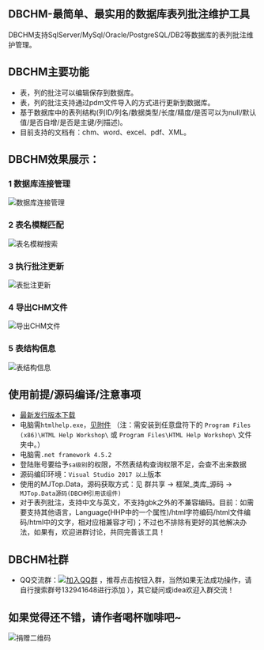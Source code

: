 ## DBCHM-最简单、最实用的数据库表列批注维护工具

DBCHM支持SqlServer/MySql/Oracle/PostgreSQL/DB2等数据库的表列批注维护管理。

## DBCHM主要功能
- 表，列的批注可以编辑保存到数据库。
- 表，列的批注支持通过pdm文件导入的方式进行更新到数据库。
- 基于数据库中的表列结构(列ID/列名/数据类型/长度/精度/是否可以为null/默认值/是否自增/是否是主键/列描述)。
- 目前支持的文档有：chm、word、excel、pdf、XML。

DBCHM效果展示：
------------------------
### 1 数据库连接管理
![数据库连接管理](https://gitee.com/lztkdr/DBCHM/raw/master/DBChm/Images/DBCHM001.png)

### 2 表名模糊匹配
![表名模糊搜索](https://gitee.com/lztkdr/DBCHM/raw/master/DBChm/Images/DBCHM002.png)

### 3 执行批注更新
![表批注更新](https://gitee.com/lztkdr/DBCHM/raw/master/DBChm/Images/DBCHM003.png)

### 4 导出CHM文件
![导出CHM文件](https://gitee.com/lztkdr/DBCHM/raw/master/DBChm/Images/DBCHM004.png)

### 5 表结构信息
![表结构信息](https://gitee.com/lztkdr/DBCHM/raw/master/DBChm/Images/DBCHM005.png)

## 使用前提/源码编译/注意事项
- [最新发行版本下载](https://gitee.com/lztkdr/DBCHM/releases)
- 电脑需`htmlhelp.exe`，[见附件](https://gitee.com/lztkdr/DBCHM/attach_files)
 （注：需安装到任意盘符下的 `Program Files (x86)\HTML Help Workshop\` 或 `Program Files\HTML Help Workshop\` 文件夹中。）
- 电脑需`.net framework 4.5.2`
- 登陆账号要给予`sa级别`的权限，不然表结构查询权限不足，会查不出来数据
- 源码编印环境：`Visual Studio 2017 以上`版本
- 使用的MJTop.Data，源码获取方式：见 群共享 → 框架_类库_源码 → `MJTop.Data源码(DBCHM引用该组件)` 
- 对于表列批注，支持中文与英文，不支持gbk之外的不兼容编码。目前：如需要支持其他语言，Language(HHP中的一个属性)/html字符编码/html文件编码/html中的文字，相对应相兼容才可)；不过也不排除有更好的其他解决办法，如果有，欢迎进群讨论，共同完善该工具！

## DBCHM社群
- QQ交流群：[![加入QQ群](https://img.shields.io/badge/QQ群-132941648-blue.svg)](http://shang.qq.com/wpa/qunwpa?idkey=43619cbe3b2a10ded01b5354ac6928b30cc91bda45176f89a191796b7a7c0e26) ，推荐点击按钮入群，当然如果无法成功操作，请自行搜索群号132941648进行添加 ），其它疑问或idea欢迎入群交流！


## 如果觉得还不错，请作者喝杯咖啡吧~
![捐赠二维码](https://gitee.com/lztkdr/DBCHM/raw/master/DBChm/Images/donate_qrcode.png)